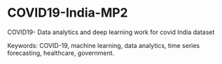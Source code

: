 # COVID19-India-MP2
COVID19- Data analytics and deep learning work for covid India dataset

Keywords: COVID-19, machine learning, data analytics, time series forecasting, healthcare, government.

